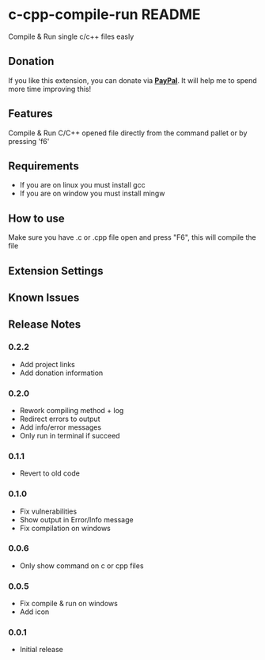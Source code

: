 # c-cpp-compile-run README

Compile & Run single c/c++ files easly

## Donation

If you like this extension, you can donate via **[PayPal](https://www.paypal.me/danielpinto8zz6)**. It will help me to spend more time improving this!

## Features

Compile & Run C/C++ opened file directly from the command pallet or by pressing 'f6'

## Requirements

* If you are on linux you must install gcc
* If you are on window you must install mingw

## How to use
Make sure you have .c or .cpp file open and press "F6", this will compile the file

## Extension Settings

## Known Issues

## Release Notes

### 0.2.2
- Add project links
- Add donation information

### 0.2.0
- Rework compiling method + log
- Redirect errors to output
- Add info/error messages
- Only run in terminal if succeed

### 0.1.1
- Revert to old code

### 0.1.0
- Fix vulnerabilities
- Show output in Error/Info message
- Fix compilation on windows

### 0.0.6
- Only show command on c or cpp files

### 0.0.5
- Fix compile & run on windows
- Add icon

### 0.0.1

- Initial release
